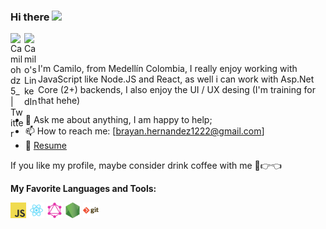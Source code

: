 ### Hi there <img src="https://media.giphy.com/media/hvRJCLFzcasrR4ia7z/giphy.gif" width="25px">

<a href="https://twitter.com/Camilohdz5_">
  <img align="left" alt="Camilohdz5_ | Twitter" width="22px" src="https://raw.githubusercontent.com/peterthehan/peterthehan/master/assets/twitter.svg" />
</a>
<a href="https://www.linkedin.com/in/brayanhdz5/">
  <img align="left" alt="Camilo's LinkedIn" width="22px" src="https://raw.githubusercontent.com/peterthehan/peterthehan/master/assets/linkedin.svg" />
</a>
<br />
<br />

I'm Camilo, from Medellín Colombia, I really enjoy working with JavaScript like Node.JS and React, as well i can work with Asp.Net Core (2+) backends, I also enjoy the UI / UX desing (I'm training for that hehe) 
 
- 💬 Ask me about anything, I am happy to help;
- 📫 How to reach me: [brayan.hernandez1222@gmail.com]
- 📝 [Resume](https://camilohernandezdev.netlify.app/#resume)

If you like my profile, maybe consider drink coffee with me  🥺👉👈

**My Favorite Languages and Tools:** 

<code><img height="25" src="https://raw.githubusercontent.com/github/explore/80688e429a7d4ef2fca1e82350fe8e3517d3494d/topics/javascript/javascript.png"></code>
<code><img height="25" src="https://raw.githubusercontent.com/github/explore/80688e429a7d4ef2fca1e82350fe8e3517d3494d/topics/react/react.png"></code>
<code><img height="25" src="https://raw.githubusercontent.com/github/explore/5c058a388828bb5fde0bcafd4bc867b5bb3f26f3/topics/graphql/graphql.png"></code>
<code><img height="25" src="https://raw.githubusercontent.com/github/explore/80688e429a7d4ef2fca1e82350fe8e3517d3494d/topics/nodejs/nodejs.png"></code>
<code><img height="25" src="https://raw.githubusercontent.com/github/explore/80688e429a7d4ef2fca1e82350fe8e3517d3494d/topics/git/git.png"></code>



